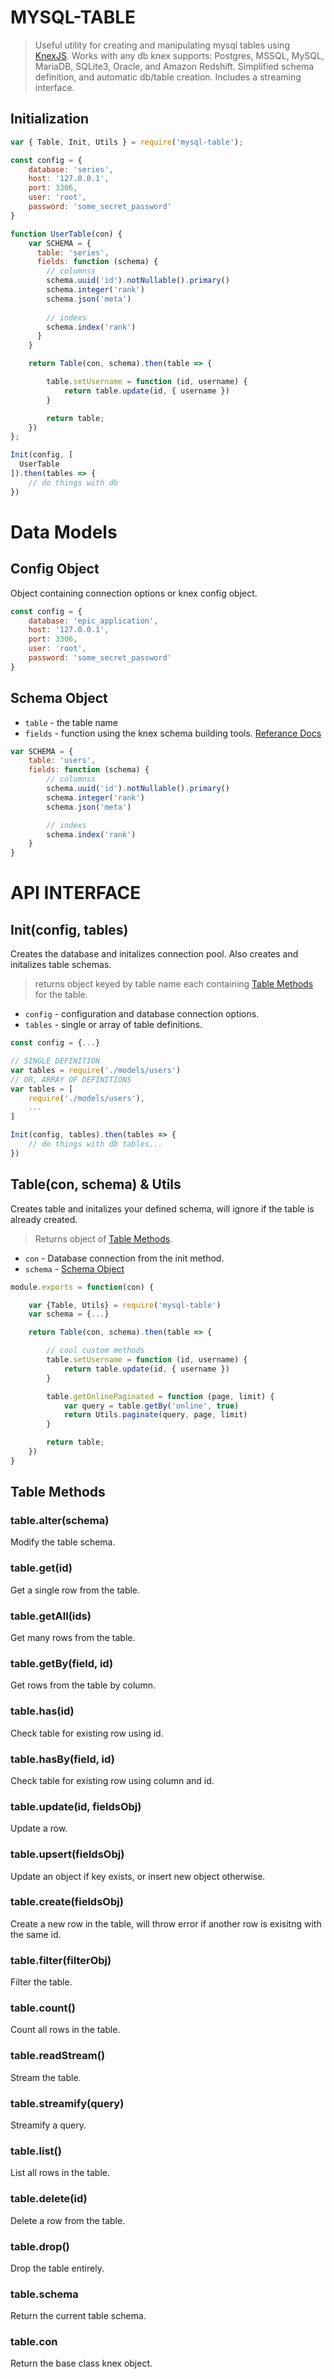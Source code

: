 # MYSQL-TABLE
> Useful utility for creating and manipulating mysql tables using [KnexJS](https://knexjs.org/#Schema-Building).
> Works with any db knex supports: Postgres, MSSQL, MySQL, MariaDB, SQLite3, Oracle, and Amazon Redshift.
> Simplified schema definition, and automatic db/table creation.
> Includes a streaming interface.

## Initialization
```js
var { Table, Init, Utils } = require('mysql-table');

const config = {
    database: 'series',
    host: '127.0.0.1',
    port: 3306,
    user: 'root',
    password: 'some_secret_password'
}

function UserTable(con) {
    var SCHEMA = {
      table: 'series',
      fields: function (schema) {
        // columnss
        schema.uuid('id').notNullable().primary()
        schema.integer('rank')
        schema.json('meta')
    
        // indexs
        schema.index('rank')
      }
    }

    return Table(con, schema).then(table => {

        table.setUsername = function (id, username) {
            return table.update(id, { username })
        }

        return table;
    })
};

Init(config, [
  UserTable
]).then(tables => {
    // do things with db
})
```

# Data Models

## Config Object
Object containing connection options or knex config object.

```js
const config = {
    database: 'epic_application',
    host: '127.0.0.1',
    port: 3306,
    user: 'root',
    password: 'some_secret_password'
}
```

## Schema Object
* `table` - the table name
* `fields` - function using the knex schema building tools. [Referance Docs](https://knexjs.org/#Schema-Building)

```js
var SCHEMA = {
    table: 'users',
    fields: function (schema) {
        // columnss
        schema.uuid('id').notNullable().primary()
        schema.integer('rank')
        schema.json('meta')

        // indexs
        schema.index('rank')
    }
}
```

# API INTERFACE

## Init(config, tables)
Creates the database and initalizes connection pool. Also creates and initalizes table schemas.
> returns object keyed by table name each containing [Table Methods](#table-methods) for the table.

* `config` - configuration and database connection options.
* `tables` - single or array of table definitions.

```js
const config = {...}

// SINGLE DEFINITION
var tables = require('./models/users')
// OR, ARRAY OF DEFINITIONS
var tables = [
    require('./models/users'),
    ...
]

Init(config, tables).then(tables => {
    // do things with db tables...
})
```

## Table(con, schema) & Utils
Creates table and initalizes your defined schema, will ignore if the table is already created.
> Returns object of [Table Methods](#table-methods).

* `con` - Database connection from the init method.
* `schema` - [Schema Object](#schema-object)

```js
module.exports = function(con) {

    var {Table, Utils} = require('mysql-table')
    var schema = {...}

    return Table(con, schema).then(table => {

        // cool custom methods
        table.setUsername = function (id, username) {
            return table.update(id, { username })
        }

        table.getOnlinePaginated = function (page, limit) {
            var query = table.getBy('online', true)
            return Utils.paginate(query, page, limit)
        }

        return table;
    })
}
```

## Table Methods

### table.alter(schema)
Modify the table schema.
### table.get(id)
Get a single row from the table.
### table.getAll(ids)
Get many rows from the table.
### table.getBy(field, id)
Get rows from the table by column.
### table.has(id)
Check table for existing row using id.
### table.hasBy(field, id)
Check table for existing row using column and id.
### table.update(id, fieldsObj)
Update a row.
### table.upsert(fieldsObj)
Update an object if key exists, or insert new object otherwise.
### table.create(fieldsObj)
Create a new row in the table, will throw error if another row is exisitng with the same id.
### table.filter(filterObj)
Filter the table.
### table.count()
Count all rows in the table.
### table.readStream()
Stream the table.
### table.streamify(query)
Streamify a query.
### table.list()
List all rows in the table.
### table.delete(id)
Delete a row from the table.
### table.drop()
Drop the table entirely.

### table.schema
Return the current table schema.
### table.con
Return the base class knex object.
